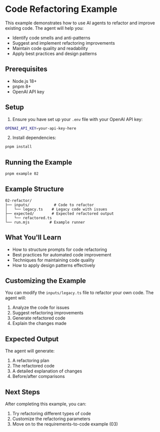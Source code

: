 # Code Refactoring Example

This example demonstrates how to use AI agents to refactor and improve existing code. The agent will help you:
- Identify code smells and anti-patterns
- Suggest and implement refactoring improvements
- Maintain code quality and readability
- Apply best practices and design patterns

## Prerequisites

- Node.js 18+
- pnpm 8+
- OpenAI API key

## Setup

1. Ensure you have set up your `.env` file with your OpenAI API key:
```bash
OPENAI_API_KEY=your-api-key-here
```

2. Install dependencies:
```bash
pnpm install
```

## Running the Example

```bash
pnpm example 02
```

## Example Structure

```
02-refactor/
├── inputs/           # Code to refactor
│   └── legacy.ts    # Legacy code with issues
├── expected/        # Expected refactored output
│   └── refactored.ts
└── run.mjs         # Example runner
```

## What You'll Learn

- How to structure prompts for code refactoring
- Best practices for automated code improvement
- Techniques for maintaining code quality
- How to apply design patterns effectively

## Customizing the Example

You can modify the `inputs/legacy.ts` file to refactor your own code. The agent will:
1. Analyze the code for issues
2. Suggest refactoring improvements
3. Generate refactored code
4. Explain the changes made

## Expected Output

The agent will generate:
1. A refactoring plan
2. The refactored code
3. A detailed explanation of changes
4. Before/after comparisons

## Next Steps

After completing this example, you can:
1. Try refactoring different types of code
2. Customize the refactoring parameters
3. Move on to the requirements-to-code example (03) 